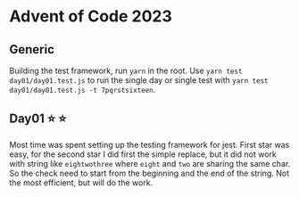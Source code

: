 # Advent of Code 2023

## Generic

Building the test framework, run `yarn` in the root. Use `yarn test day01/day01.test.js` to run the single day or single test with `yarn test day01/day01.test.js -t 7pqrstsixteen`.

## Day01 ⭐️ ⭐️

Most time was spent setting up the testing framework for jest. First star was easy, for the second star I did first the simple replace, but it did not work with string like `eightwothree` where `eight` and `two` are sharing the same char. So the check need to start from the beginning and the end of the string. Not the most efficient, but will do the work. 